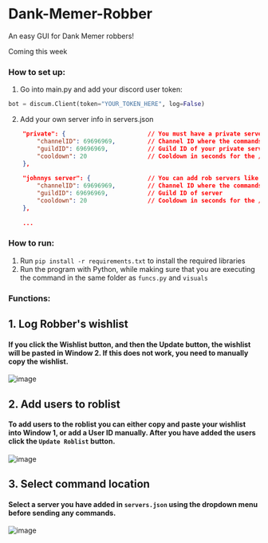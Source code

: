 # Dank-Memer-Robber
An easy GUI for Dank Memer robbers!


Coming this week

### How to set up:

1. Go into main.py and add your discord user token:
```py
bot = discum.Client(token="YOUR_TOKEN_HERE", log=False)
```
2. Add your own server info in servers.json
```json
    "private": {                       // You must have a private server. This is where balance checks and non interactive commands get executed
        "channelID": 69696969,         // Channel ID where the commands will be sent
        "guildID": 69696969,           // Guild ID of your private server
        "cooldown": 20                 // Cooldown in seconds for the /rob command
    },
    
    "johnnys server": {                // You can add rob servers like this and name them anything you want
        "channelID": 69696969,         // Channel ID where the commands will be sent
        "guildID": 69696969,           // Guild ID of server 
        "cooldown": 20                 // Cooldown in seconds for the /rob command
    },
    
    ...
```

### How to run:

1. Run `pip install -r requirements.txt` to install the required libraries
2. Run the program with Python, while making sure that you are executing the command in the same folder as `funcs.py` and `visuals`

### Functions:

## 1. Log Robber's wishlist
#### If you click the Wishlist button, and then the Update button, the wishlist will be pasted in Window 2. If this does not work, you need to manually copy the wishlist.  <br>

![image](https://user-images.githubusercontent.com/48888771/224492562-8e2628cd-9f99-421d-9d90-5f6bac464df5.png)

## 2. Add users to roblist
#### To add users to the roblist you can either copy and paste your wishlist into Window 1, or add a User ID manually. After you have added the users click the `Update Roblist` button.<br>
![image](https://user-images.githubusercontent.com/48888771/224492898-18f99142-977e-40a8-9ec3-40b145731a71.png)

## 3. Select command location
#### Select a server you have added in `servers.json` using the dropdown menu before sending any commands. <br>

![image](https://user-images.githubusercontent.com/48888771/224492962-c37fca33-9898-4e9d-b7e8-4099c0ca6b1c.png)
